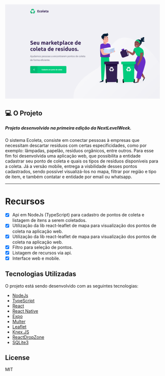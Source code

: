 ![Main](https://github.com/vitorrios1001/ecoleta/blob/master//doc/images/screen-main.png?raw=true)
## 💻 O Projeto

##### Projeto desenvolvido na primeira edição da NextLevelWeek. 

O sistema Ecoleta, consiste em conectar pessoas à empresas que necessitam descartar resíduos com certas especificidades, como por exemplo: lâmpadas, papelão, resíduos orgânicos, entre outros. Para esse fim foi desenvolvida uma aplicação web, que possibilita a entidade cadastrar seu ponto de coleta e quais os tipos de resíduos disponíveis para a coleta. Já a versão mobile, entrega a visbilidade desses pontos cadastrados, sendo possível visualizá-los no mapa, filtrar por região e tipo de item, e também contatar e entidade por email ou whatsapp.

---

# Recursos

- [x] Api em NodeJs (TypeScript) para cadastro de pontos de coleta e listagem de itens a serem coletados.
- [x] Utilização da lib react-leaflet de mapa para visualização dos pontos de coleta na aplicação web.
- [x] Utilização da lib react-leaflet de mapa para visualização dos pontos de coleta na aplicação web.
- [x] Filtro para seleção de pontos.
- [x] Listagem de recursos via api.
- [x] Interface web e mobile.

## Tecnologias Utilizadas

O projeto está sendo desenvolvido com as seguintes tecnologias:

- [NodeJs]
- [TypeScript]
- [React]
- [React Native]
- [Expo]
- [Multer]
- [Leaflet]
- [Knex.JS]
- [ReactDropZone]
- [SQLite3]

[NodeJs]: <https://nodejs.org/>
[TypeScript]:<https://www.typescriptlang.org/>
[React]:<https://reactjs.org>
[React Native]:<https://facebook.github.io/react-native/>
[Expo]:<https://expo.io/>
[Multer]:<https://www.npmjs.com/package/multer>
[Leaflet]:<https://react-leaflet.js.org/>
[Knex.JS]:<http://knexjs.org/>
[ReactDropZone]:<https://react-dropzone.js.org/>
[SQLite3]:<https://www.sqlite.org/index.html>

License
----

MIT